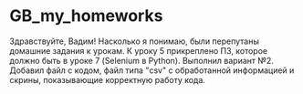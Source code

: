 # GB_my_homeworks
Здравствуйте, Вадим!
Насколько я понимаю, были перепутаны домашние задания к урокам.
К уроку 5 прикреплено ПЗ, которое должно быть в уроке 7 (Selenium в Python).
Выполнил вариант №2.
Добавил файл с кодом, файл типа "csv" c обработанной информацией 
 и скрины, показывающие корректную работу кода.